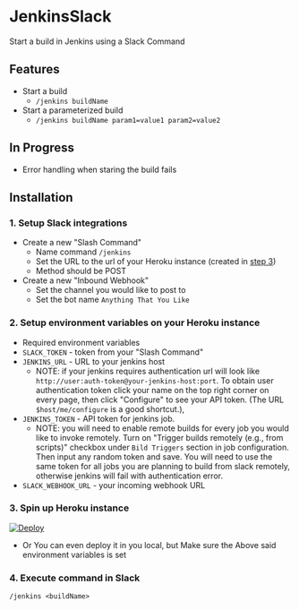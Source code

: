 # JenkinsSlack

Start a build in Jenkins using a Slack Command

## Features
- Start a build
  - `/jenkins buildName`
- Start a parameterized build
  - `/jenkins buildName param1=value1 param2=value2`
  
## In Progress
- Error handling when staring the build fails

## Installation

### 1. Setup Slack integrations

- Create a new "Slash Command"
  - Name command `/jenkins`
  - Set the URL to the url of your Heroku instance (created in [step 3](#3-spin-up-heroku-instance))
  - Method should be POST
- Create a new "Inbound Webhook"
  - Set the channel you would like to post to
  - Set the bot name `Anything That You Like`

### 2. Setup environment variables on your Heroku instance

- Required environment variables
 - `SLACK_TOKEN` - token from your "Slash Command"
 - `JENKINS_URL` - URL to your jenkins host
   - NOTE: if your jenkins requires authentication url will look like `http://user:auth-token@your-jenkins-host:port`. To obtain user authentication token click your name on the top right corner on every page, then click "Configure" to see your API token. (The URL `$host/me/configure` is a good shortcut.), 
 - `JENKINS_TOKEN` - API token for jenkins job. 
   - NOTE: you will need to enable remote builds for every job you would like to invoke remotely. Turn on "Trigger builds remotely (e.g., from scripts)" checkbox under `Bild Triggers` section in job configuration. Then input any random token and save. You will need to use the same token for all jobs you are planning to build from slack remotely, otherwise jenkins will fail with authentication error.
- `SLACK_WEBHOOK_URL` - your incoming webhook URL
  
### 3. Spin up Heroku instance

[![Deploy](https://www.herokucdn.com/deploy/button.png)](https://heroku.com/deploy?template=https://github.com/tonythomas28/JenkinsSlack)
  
- Or You can even deploy it in you local, but Make sure the Above said environment variables is set

### 4. Execute command in Slack

```
/jenkins <buildName>
```

